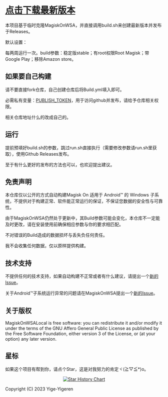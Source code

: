 # [点击下载最新版本](https://github.com/yige-yigeren/MagiskOnWSAAuto/releases/latest)

本项目基于临时克隆MagiskOnWSA，并直接调用build.sh来创建最新版本并发布于Releases。

默认设置：

每两周运行一次。build参数：稳定版stable；有root权限Root Magisk；带Google Play；移除Amazon store。

## 如果要自己构建

请不要直接fork仓库，自己创建仓库后将Build.yml填入即可。

必需私有变量：[PUBLISH_TOKEN](https://github.com/settings/tokens)，用于访问github并发布，请给予仓库相关权限。

相关仓库地址什么的改成自己的。

## 运行

提前预填好build.sh的参数，跳过run.sh直接执行（需要修改参数请run.sh里获取），使用Github Releases发布。

至于有什么更好的发布的方法也可以，也欢迎提出建议。

## 免责声明

本仓库仅以公开的方式自动构建Magisk On 适用于 Android™️ 的 Windows 子系统，不提供对于构建正常、软件能正常运行的保证，不保证您数据的安全性与可靠性。

由于MagiskOnWSA仍然处于更新中，其Build参数可能会变化，本仓库不一定能及时更改，请在安装使用前确保相应参数与你的要求相匹配。
        
不对错误的Build造成的数据损坏与丢失负任何责任。
        
我不会收集任何数据，仅以原样提供构建。
        
## 技术支持
        
不提供任何的技术支持，如果自动构建不正常或者有什么建议，请提出一个[新的Issue](https://github.com/yige-yigeren/MagiskOnWSAAuto/issues/new)。
        
关于Android™️子系统运行异常的问题请在MagiskOnWSA提出一个[新的Issue](https://github.com/LSPosed/MagiskOnWSALocal/issues/new/choose)。

## 关于版权

MagiskOnWSALocal is free software: you can redistribute it and/or modify it under the terms of the GNU Affero General Public License as published by the Free Software Foundation, either version 3 of the License, or (at your option) any later version.

## 星标

如果这个项目有帮到你，请点个Star，这是对我努力的肯定ヾ(≧▽≦*)o。

<p align="center">
  <a href="https://star-history.com/#yige-yigeren//MagiskOnWSAAuto&Date">
    <img src="https://api.star-history.com/svg?repos=yige-yigeren/MagiskOnWSAAuto&type=Date" alt="Star History Chart">
  </a>
</p>

Copyright (C) 2023 Yige-Yigeren
